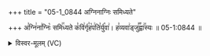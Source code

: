 +++
title = "05-1_0844 अग्निनाग्निः समिध्यते"

+++
अ꣣ग्नि꣢ना꣣ग्निः꣡ समि꣢꣯ध्यते क꣣वि꣢र्गृ꣣ह꣡प꣢ति꣣र्यु꣡वा꣢। ह꣣व्यवा꣢ड्जु꣣꣬ह्वा꣢꣯स्यः ॥ 05-1:0844 ॥

<details><summary>विस्वर-मूलम् (VC)</summary>

अग्निनाग्निः समिध्यते कविर्गृहपतिर्युवा । हव्यवाड्जुह्वास्यः ॥८४४॥
</details>